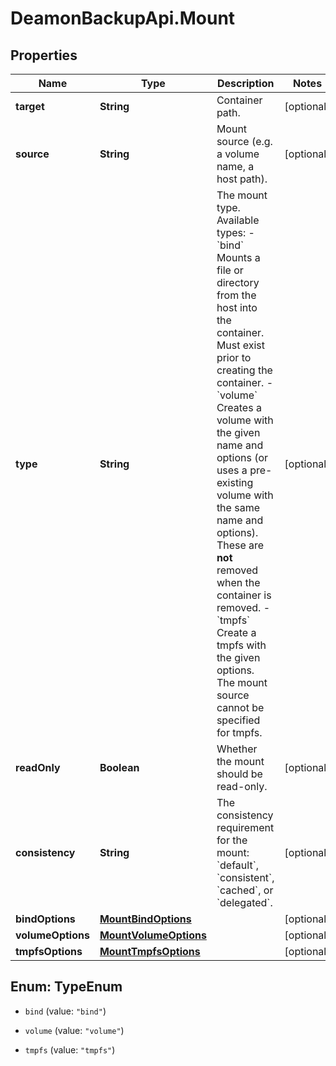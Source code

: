 # DeamonBackupApi.Mount

## Properties
Name | Type | Description | Notes
------------ | ------------- | ------------- | -------------
**target** | **String** | Container path. | [optional] 
**source** | **String** | Mount source (e.g. a volume name, a host path). | [optional] 
**type** | **String** | The mount type. Available types:  - &#x60;bind&#x60; Mounts a file or directory from the host into the container. Must exist prior to creating the container. - &#x60;volume&#x60; Creates a volume with the given name and options (or uses a pre-existing volume with the same name and options). These are **not** removed when the container is removed. - &#x60;tmpfs&#x60; Create a tmpfs with the given options. The mount source cannot be specified for tmpfs.  | [optional] 
**readOnly** | **Boolean** | Whether the mount should be read-only. | [optional] 
**consistency** | **String** | The consistency requirement for the mount: &#x60;default&#x60;, &#x60;consistent&#x60;, &#x60;cached&#x60;, or &#x60;delegated&#x60;. | [optional] 
**bindOptions** | [**MountBindOptions**](MountBindOptions.md) |  | [optional] 
**volumeOptions** | [**MountVolumeOptions**](MountVolumeOptions.md) |  | [optional] 
**tmpfsOptions** | [**MountTmpfsOptions**](MountTmpfsOptions.md) |  | [optional] 


<a name="TypeEnum"></a>
## Enum: TypeEnum


* `bind` (value: `"bind"`)

* `volume` (value: `"volume"`)

* `tmpfs` (value: `"tmpfs"`)




